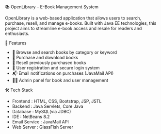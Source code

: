 📚 OpenLibrary – E-Book Management System

OpenLibrary is a web-based application that allows users to search, purchase, resell, and manage e-books.
Built with Java EE technologies, this project aims to streamline e-book access and resale for readers and enthusiasts.

🚀 Features
- 📖 Browse and search books by category or keyword
- 🛒 Purchase and download books
- 🔁 Resell previously purchased books
- 🔐 User registration and secure login system
- 📬 Email notifications on purchases (JavaMail API)
- 🧑‍💼 Admin panel for book and user management

🛠️ Tech Stack
- Frontend : HTML, CSS, Bootstrap, JSP, JSTL  
- Backend : Java Servlets, Core Java  
- Database : MySQL(via JDBC)  
- IDE : NetBeans 8.2  
- Email Service : JavaMail API  
- Web Server : GlassFish Server
